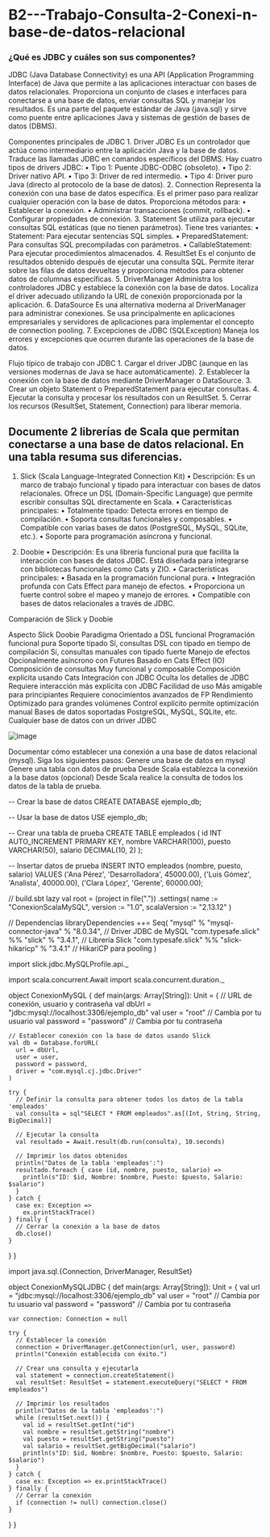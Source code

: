 #   B2---Trabajo-Consulta-2-Conexi-n-base-de-datos-relacional


### ¿Qué es JDBC y cuáles son sus componentes?




JDBC (Java Database Connectivity) es una API (Application Programming Interface) de Java que permite a las aplicaciones interactuar con bases de datos relacionales. Proporciona un conjunto de clases e interfaces para conectarse a una base de datos, enviar consultas SQL y manejar los resultados. Es una parte del paquete estándar de Java (java.sql) y sirve como puente entre aplicaciones Java y sistemas de gestión de bases de datos (DBMS).

Componentes principales de JDBC
	1.	Driver JDBC
Es un controlador que actúa como intermediario entre la aplicación Java y la base de datos. Traduce las llamadas JDBC en comandos específicos del DBMS. Hay cuatro tipos de drivers JDBC:
	•	Tipo 1: Puente JDBC-ODBC (obsoleto).
	•	Tipo 2: Driver nativo API.
	•	Tipo 3: Driver de red intermedio.
	•	Tipo 4: Driver puro Java (directo al protocolo de la base de datos).
	2.	Connection
Representa la conexión con una base de datos específica. Es el primer paso para realizar cualquier operación con la base de datos. Proporciona métodos para:
	•	Establecer la conexión.
	•	Administrar transacciones (commit, rollback).
	•	Configurar propiedades de conexión.
	3.	Statement
Se utiliza para ejecutar consultas SQL estáticas (que no tienen parámetros). Tiene tres variantes:
	•	Statement: Para ejecutar sentencias SQL simples.
	•	PreparedStatement: Para consultas SQL precompiladas con parámetros.
	•	CallableStatement: Para ejecutar procedimientos almacenados.
	4.	ResultSet
Es el conjunto de resultados obtenido después de ejecutar una consulta SQL. Permite iterar sobre las filas de datos devueltas y proporciona métodos para obtener datos de columnas específicas.
	5.	DriverManager
Administra los controladores JDBC y establece la conexión con la base de datos. Localiza el driver adecuado utilizando la URL de conexión proporcionada por la aplicación.
	6.	DataSource
Es una alternativa moderna al DriverManager para administrar conexiones. Se usa principalmente en aplicaciones empresariales y servidores de aplicaciones para implementar el concepto de connection pooling.
	7.	Excepciones de JDBC (SQLException)
Maneja los errores y excepciones que ocurren durante las operaciones de la base de datos.

Flujo típico de trabajo con JDBC
	1.	Cargar el driver JDBC (aunque en las versiones modernas de Java se hace automáticamente).
	2.	Establecer la conexión con la base de datos mediante DriverManager o DataSource.
	3.	Crear un objeto Statement o PreparedStatement para ejecutar consultas.
	4.	Ejecutar la consulta y procesar los resultados con un ResultSet.
	5.	Cerrar los recursos (ResultSet, Statement, Connection) para liberar memoria.


## Documente 2 librerías de Scala que permitan conectarse a una base de datos relacional. En una tabla resuma sus diferencias.


1. Slick (Scala Language-Integrated Connection Kit)
	•	Descripción: Es un marco de trabajo funcional y tipado para interactuar con bases de datos relacionales. Ofrece un DSL (Domain-Specific Language) que permite escribir consultas SQL directamente en Scala.
	•	Características principales:
	•	Totalmente tipado: Detecta errores en tiempo de compilación.
	•	Soporta consultas funcionales y composables.
	•	Compatible con varias bases de datos (PostgreSQL, MySQL, SQLite, etc.).
	•	Soporte para programación asíncrona y funcional.

2. Doobie
	•	Descripción: Es una librería funcional pura que facilita la interacción con bases de datos JDBC. Está diseñada para integrarse con bibliotecas funcionales como Cats y ZIO.
	•	Características principales:
	•	Basada en la programación funcional pura.
	•	Integración profunda con Cats Effect para manejo de efectos.
	•	Proporciona un fuerte control sobre el mapeo y manejo de errores.
	•	Compatible con bases de datos relacionales a través de JDBC.

Comparación de Slick y Doobie

Aspecto	Slick	Doobie
Paradigma	Orientado a DSL funcional	Programación funcional pura
Soporte tipado	Sí, consultas DSL con tipado en tiempo de compilación	Sí, consultas manuales con tipado fuerte
Manejo de efectos	Opcionalmente asíncrono con Futures	Basado en Cats Effect (IO)
Composición de consultas	Muy funcional y composable	Composición explícita usando Cats
Integración con JDBC	Oculta los detalles de JDBC	Requiere interacción más explícita con JDBC
Facilidad de uso	Más amigable para principiantes	Requiere conocimientos avanzados de FP
Rendimiento	Optimizado para grandes volúmenes	Control explícito permite optimización manual
Bases de datos soportadas	PostgreSQL, MySQL, SQLite, etc.	Cualquier base de datos con un driver JDBC



 ![image](https://github.com/user-attachments/assets/f7b0805e-afba-495b-8231-adaeb28fd258)


Documentar cómo establecer una conexión a una base de datos relacional (mysql). Siga los siguientes pasos:
Genere una base de datos en mysql
Genere una tabla con datos de prueba
Desde Scala establezca la conexión a la base datos
(opcional) Desde Scala realice la consulta de todos los datos de la tabla de prueba.




-- Crear la base de datos
CREATE DATABASE ejemplo_db;

-- Usar la base de datos
USE ejemplo_db;

-- Crear una tabla de prueba
CREATE TABLE empleados (
    id INT AUTO_INCREMENT PRIMARY KEY,
    nombre VARCHAR(100),
    puesto VARCHAR(50),
    salario DECIMAL(10, 2)
);

-- Insertar datos de prueba
INSERT INTO empleados (nombre, puesto, salario) VALUES
('Ana Pérez', 'Desarrolladora', 45000.00),
('Luis Gómez', 'Analista', 40000.00),
('Clara López', 'Gerente', 60000.00);





// build.sbt
lazy val root = (project in file("."))
  .settings(
    name := "ConexionScalaMySQL",
    version := "1.0",
    scalaVersion := "2.13.12"
  )

// Dependencias
libraryDependencies ++= Seq(
  "mysql" % "mysql-connector-java" % "8.0.34",   // Driver JDBC de MySQL
  "com.typesafe.slick" %% "slick" % "3.4.1",     // Librería Slick
  "com.typesafe.slick" %% "slick-hikaricp" % "3.4.1" // HikariCP para pooling
)




import slick.jdbc.MySQLProfile.api._

import scala.concurrent.Await
import scala.concurrent.duration._

object ConexionMySQL {
  def main(args: Array[String]): Unit = {
    // URL de conexión, usuario y contraseña
    val dbUrl = "jdbc:mysql://localhost:3306/ejemplo_db"
    val user = "root"         // Cambia por tu usuario
    val password = "password" // Cambia por tu contraseña

    // Establecer conexión con la base de datos usando Slick
    val db = Database.forURL(
      url = dbUrl,
      user = user,
      password = password,
      driver = "com.mysql.cj.jdbc.Driver"
    )

    try {
      // Definir la consulta para obtener todos los datos de la tabla 'empleados'
      val consulta = sql"SELECT * FROM empleados".as[(Int, String, String, BigDecimal)]

      // Ejecutar la consulta
      val resultado = Await.result(db.run(consulta), 10.seconds)

      // Imprimir los datos obtenidos
      println("Datos de la tabla 'empleados':")
      resultado.foreach { case (id, nombre, puesto, salario) =>
        println(s"ID: $id, Nombre: $nombre, Puesto: $puesto, Salario: $salario")
      }
    } catch {
      case ex: Exception =>
        ex.printStackTrace()
    } finally {
      // Cerrar la conexión a la base de datos
      db.close()
    }
  }
}


import java.sql.{Connection, DriverManager, ResultSet}

object ConexionMySQLJDBC {
  def main(args: Array[String]): Unit = {
    val url = "jdbc:mysql://localhost:3306/ejemplo_db"
    val user = "root"         // Cambia por tu usuario
    val password = "password" // Cambia por tu contraseña

    var connection: Connection = null

    try {
      // Establecer la conexión
      connection = DriverManager.getConnection(url, user, password)
      println("Conexión establecida con éxito.")

      // Crear una consulta y ejecutarla
      val statement = connection.createStatement()
      val resultSet: ResultSet = statement.executeQuery("SELECT * FROM empleados")

      // Imprimir los resultados
      println("Datos de la tabla 'empleados':")
      while (resultSet.next()) {
        val id = resultSet.getInt("id")
        val nombre = resultSet.getString("nombre")
        val puesto = resultSet.getString("puesto")
        val salario = resultSet.getBigDecimal("salario")
        println(s"ID: $id, Nombre: $nombre, Puesto: $puesto, Salario: $salario")
      }
    } catch {
      case ex: Exception => ex.printStackTrace()
    } finally {
      // Cerrar la conexión
      if (connection != null) connection.close()
    }
  }
}
